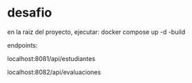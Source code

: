 # desafio

en la raiz del proyecto, ejecutar: docker compose up -d -build

endpoints:

localhost:8081/api/estudiantes

localhost:8082/api/evaluaciones